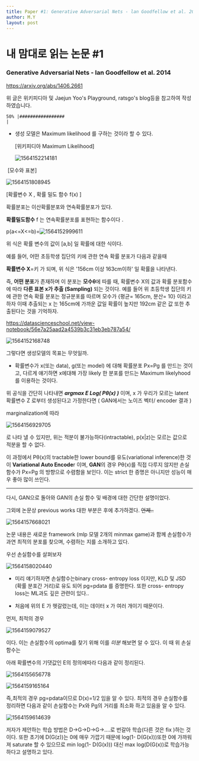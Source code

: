```yaml
---
title: Paper #1: Generative Adversarial Nets - lan Goodfellow et al. 2014
author: M.Y
layout: post
---
```




# 내 맘대로 읽는 논문 #1

### Generative Adversarial Nets - lan Goodfellow et al. 2014

https://arxiv.org/abs/1406.2661

위 글은 위키피디아 및 Jaejun Yoo's Playground, ratsgo's blog등을 참고하여 작성하였습니다.

```
50% |#################                                                    |
```



- 생성 모델은 Maximum likelihood 를 구하는 것이라 할 수 있다.

  [위키피디아 Maximum Likelihood]

  ![1564152214181](C:\Users\myson\AppData\Roaming\Typora\typora-user-images\1564152214181.png)



​			[모수와 표본]

![1564151808945](C:\Users\myson\AppData\Roaming\Typora\typora-user-images\1564151808945.png)

[확률변수 X , 확률 밀도 함수 f(x) ]

확률분포는 이산확률분포와 연속확률분포가 있다.

**확률밀도함수** f 는 연속확률분포를 표현하는  함수이다 .  

p(a<=X<=b)=![1564152999611](C:\Users\myson\AppData\Roaming\Typora\typora-user-images\1564152999611.png)



위 식은 확률 변수의 값이 [a,b] 일 확률에 대한 식이다. 

예를 들어,  어떤 초등학생 집단의 키에 관한 연속 확률 분포가 다음과 같을때 

**확률변수 X**=키 가 되며, 위 식은 '156cm 이상 163cm이하' 일 확률을 나타낸다. 

즉, **어떤 분포**가 존재하며 이 분포는 **모수θ**에 따를 때, 확률변수 X의 값과 확률 분포함수에 따라 **다른 표본 x가 추출 (Sampling)** 되는 것이다. 예를 들어 위 초등학생 집단의 키에 관한 연속 확률 분포는 정규분포를 따르며  모수가 {평균= 165cm, 분산= 10} 이라고 하자 이때 추출되는 x 는 165cm에 가까운 값일 확률이 높지만 192cm 같은 값 또한 추출된다는 것을 기억하자. 

https://datascienceschool.net/view-notebook/56e7a25aad2a4539b3c31eb3eb787a54/

 

![1564152168748](C:\Users\myson\AppData\Roaming\Typora\typora-user-images\1564152168748.png)

 

그렇다면 생성모델의 목표는 무엇일까.

- 확률변수가 x(또는 data), g(또는 model) 에 대해 확률분포 Px=Pg 를 만드는 것이고, 다르게 얘기하면 x에대해 가장 likely 한 분포를 만드는 Maximum likelyhood를 이용하는 것이다. 



위 공식을 간단히 나타내면 ***argmax E  Log( Pθ(x) )*** 이며, x 가 우리가 모르는 latent 확률변수 Z 로부터 생성된다고 가정한다면 ( GAN에서는 노이즈 벡터/ encoder 결과 ) 

marginalization에 따라 

![1564156929705](C:\Users\myson\AppData\Roaming\Typora\typora-user-images\1564156929705.png)

로 나타 낼 수 있지만, 위는 적분이 불가능하다(intractable), p(x|z)는 모르는 값으로 적분을 할 수 없다.



이 과정에서 Pθ(x)의 tractable한 lower bound를 유도(variational inference)한 것이 **Variational Auto Encode**r 이며, **GAN**의 경우 Pθ(x)를 직접 다루지 않지만  손실함수가 Px=Pg 의 방향으로 수렴함을 보인다. 이는 strict 한 증명은 아니지만 성능이 매우 좋아 많이 쓰인다.

 

------

다시, GAN으로 돌아와 GAN의 손실 함수 및 배경에 대한 간단한 설명이었다.

그외에 논문상 previous works 대한 부분은 후에 추가하겠다.  ~~언제..~~

![1564157668021](C:\Users\myson\AppData\Roaming\Typora\typora-user-images\1564157668021.png) 



논문 내용은 새로운 framework (mlp 모델 2개의 minmax game)과 함께 손실함수가 과연 최적의 분포를 찾으며, 수렴하는 지를 소개하고 있다.

우선 손실함수를 살펴보자 

![1564158020440](C:\Users\myson\AppData\Roaming\Typora\typora-user-images\1564158020440.png)

- 미리 얘기하자면 손실함수는binary cross- entropy loss 이지만,  KLD  및 JSD (확률 분포간 거리)로 유도 되어 pg=pdata 를 증명한다.  또한 cross- entropy loss는 ML과도 깊은 관련이 있다..

* 처음에 위의 E 가 헷갈렸는데, 이는 데이터 x 가 여러 개이기 때문이다.



먼저,  최적의 경우 

![1564159079527](C:\Users\myson\AppData\Roaming\Typora\typora-user-images\1564159079527.png)

이다. 이는 손실함수의 optima를 찾기 위해 이를 *미분* 해보면 알 수 있다. 이 때 위 손실함수는 

아래 확률변수의 기댓값인 E의 정의에따라 다음과 같이 정리된다.

![1564155656778](C:\Users\myson\AppData\Roaming\Typora\typora-user-images\1564155656778.png)

![1564159165164](C:\Users\myson\AppData\Roaming\Typora\typora-user-images\1564159165164.png)



즉,최적의 경우 pg=pdata이므로 D(x)=1/2 임을 알 수 있다. 최적의 경우 손실함수를 정리하면 다음과 같이 손실함수는 Px와 Pg의 거리를 최소화 하고 있음을 알 수 있다. 

![1564159614639](C:\Users\myson\AppData\Roaming\Typora\typora-user-images\1564159614639.png)



저자가 제안하는 학습 방법은 D->G->D->G->....로 번갈아 학습(다른 것은 fix )하는 것이다. 또한 초기에 D(G(z))는 0에 매우 가깝기 때문에  log(1- D(G(x)))또한 0에 가까워져 saturate 할 수 있으므로 min log(1- D(G(x))) 대신 max log(D(G(x))로 학습가능하다고 설명하고 있다.



